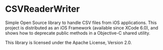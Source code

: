 CSVReaderWriter
==============

Simple Open Source library to handle CSV files from iOS applications. This project is distributed as an iOS Framework (available since XCode 6.0), and shows how to deprecate public methods in a Objective-C shared utility.

This library is licensed under the Apache License, Version 2.0.